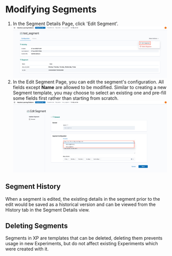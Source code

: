 # Modifying Segments

1. In the Segment Details Page, click 'Edit Segment'.
![Modify Segment Edit Button](../assets/14_modifying_segment_edit_button.png)
2. In the Edit Segment Page, you can edit the segment's configuration. All fields except **Name** are allowed to be modified. Similar to creating a new Segment template, you may choose to select an existing one and pre-fill some fields first rather than starting from scratch.
![Modify Segment Edit Page](../assets/14_modifying_segment_edit_page.png)

## Segment History

When a segment is edited, the existing details in the segment prior to the edit would be saved as a historical version and can be viewed from the History tab in the Segment Details view.

## Deleting Segments

Segments in XP are templates that can be deleted, deleting them prevents usage in new Experiments, but do not affect existing Experiments which were created with it.
